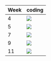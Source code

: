 | Week | coding |
| --- | --- |
| 4 |  ![](https://github.com/kmaooad/coding-19w04-flintojkee/workflows/Grading/badge.svg) |
| 5 |  ![](https://github.com/kmaooad/coding-19W05-flintojkee/workflows/Grading/badge.svg) |
| 7 |  ![](https://github.com/kmaooad/coding-19W07-flintojkee/workflows/Grading/badge.svg) |
| 9 |  ![](https://github.com/kmaooad/coding-19W09-flintojkee/workflows/Grading/badge.svg) |
| 11 |  ![](https://github.com/kmaooad/coding-19W11-flintojkee/workflows/Grading/badge.svg) |

